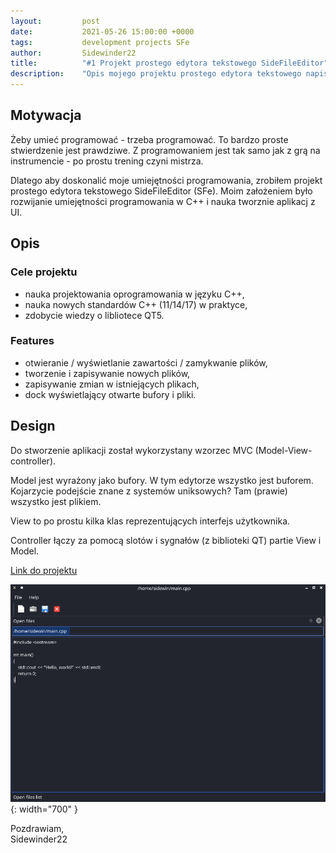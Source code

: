 ```yaml
---
layout:         post
date:           2021-05-26 15:00:00 +0000
tags:           development projects SFe
author:         Sidewinder22
title:          "#1 Projekt prostego edytora tekstowego SideFileEditor"
description:    "Opis mojego projektu prostego edytora tekstowego napisanego w C++ i QT"
---
```


## Motywacja

Żeby umieć programować - trzeba programować.
To bardzo proste stwierdzenie jest prawdziwe.
Z programowaniem jest tak samo jak z grą na instrumencie - po prostu trening czyni mistrza.

Dlatego aby doskonalić moje umiejętności programowania, zrobiłem projekt prostego edytora tekstowego SideFileEditor (SFe).
Moim założeniem było rozwijanie umiejętności programowania w C++ i nauka tworznie aplikacj z UI.

## Opis

### Cele projektu

* nauka projektowania oprogramowania w języku C++,
* nauka nowych standardów C++ (11/14/17) w praktyce,
* zdobycie wiedzy o libliotece QT5.

### Features

* otwieranie / wyświetlanie zawartości / zamykwanie plików,
* tworzenie i zapisywanie nowych plików,
* zapisywanie zmian w istniejących plikach,
* dock wyświetlający otwarte bufory i pliki.

## Design

Do stworzenie aplikacji został wykorzystany wzorzec MVC (Model-View-controller).

Model jest wyrażony jako bufory.
W tym edytorze wszystko jest buforem. Kojarzycie podejście znane z systemów uniksowych?
Tam (prawie) wszystko jest plikiem.

View to po prostu kilka klas reprezentujących interfejs użytkownika.

Controller łączy za pomocą slotów i sygnałów (z biblioteki QT) partie View i Model.

[Link do projektu](https://github.com/Sidewinder22/SideFileEditor)

![sfe_screenshot](/assets/images/sfe_screenshot.png){: width="700" }

Pozdrawiam,  
Sidewinder22
